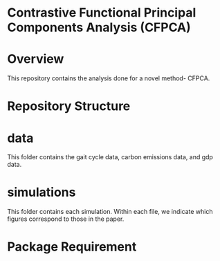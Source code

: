 # Contrastive Functional Principal Components Analysis (CFPCA)

# Overview
This repository contains the analysis done for a novel method- CFPCA.

# Repository Structure
# data
This folder contains the gait cycle data, carbon emissions data, and gdp data.

# simulations
This folder contains each simulation. Within each file, we indicate which figures correspond to those in the paper.

# Package Requirement
